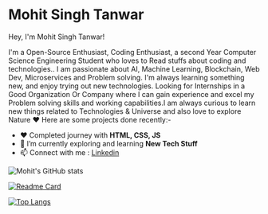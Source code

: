 # Mohit Singh Tanwar
Hey, I'm Mohit Singh Tanwar!

 I'm a Open-Source Enthusiast, Coding Enthusiast, a second Year Computer Science Engineering Student who loves to Read stuffs about coding and technologies.. I am passionate about AI, Machine Learning, Blockchain, Web Dev, Microservices and Problem solving. I'm always learning something new, and enjoy trying out new technologies. 
Looking for Internships in a Good Organization Or Company where I can gain experience and excel my Problem solving skills and working capabilities.I am always curious to learn new things related to Technologies & Universe and also love to explore Nature ❤️
Here are some projects done recently:-
- ❤️ Completed journey with **HTML, CSS, JS**
- 🌱 I’m currently exploring and learning **New Tech Stuff**
- 📫 Connect with me : [Linkedin](https://www.linkedin.com/in/mohitjpr/) 

![Mohit's GitHub stats](https://github-readme-stats.vercel.app/api?username=Mohitjpr&theme=aura_dark&show_icons=true)

[![Readme Card](https://github-readme-stats.vercel.app/api/pin/?username=Mohitjpr&repo=CV-by-HTML&show_owner=true&theme=aura_dark)](https://github.com/Mohitjpr)

[![Top Langs](https://github-readme-stats.vercel.app/api/top-langs/?username=Mohitjpr&langs_count=8&theme=aura_dark)](https://github.com/Mohitjpr)

